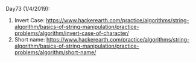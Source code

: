Day73 (1/4/2019): 

1. Invert Case: https://www.hackerearth.com/practice/algorithms/string-algorithm/basics-of-string-manipulation/practice-problems/algorithm/invert-case-of-character/
2. Short name: https://www.hackerearth.com/practice/algorithms/string-algorithm/basics-of-string-manipulation/practice-problems/algorithm/short-name/